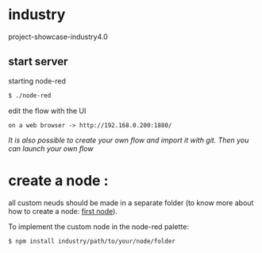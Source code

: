 # industry
project-showcase-industry4.0


## start server

starting node-red
```bash
$ ./node-red
```

edit the flow with the UI 
```plaintext
on a web browser -> http://192.168.0.200:1880/
```

_It is also possible to create your own flow and import it with git. Then you can launch your own flow_


# create a node :

all custom neuds should be made in a separate folder (to know more about how to create a node: [first node](https://nodered.org/docs/creating-nodes/first-node)).

To implement the custom node in the node-red palette: 
```bash
$ npm install industry/path/to/your/node/folder 
```
